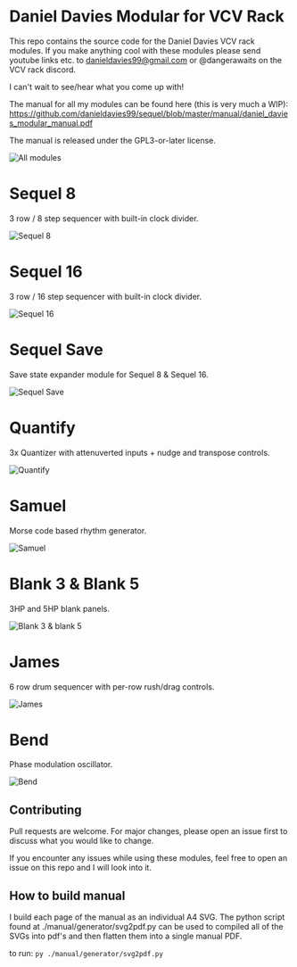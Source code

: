 # Daniel Davies Modular for VCV Rack
This repo contains the source code for the Daniel Davies VCV rack modules. If you make anything cool with these modules please send youtube links etc. to danieldavies99@gmail.com or @dangerawaits on the VCV rack discord.

I can't wait to see/hear what you come up with!

The manual for all my modules can be found here (this is very much a WIP): 
https://github.com/danieldavies99/sequel/blob/master/manual/daniel_davies_modular_manual.pdf

The manual is released under the GPL3-or-later license.


![All modules](https://i.imgur.com/NiQAJyR.png)

# Sequel 8
3 row / 8 step sequencer with built-in clock divider.

![Sequel 8](https://i.imgur.com/LFXTCaE.png?1)

# Sequel 16
3 row / 16 step sequencer with built-in clock divider.

![Sequel 16](https://i.imgur.com/ny7gton.png)

# Sequel Save
Save state expander module for Sequel 8 & Sequel 16.

![Sequel Save](https://i.imgur.com/VmRsBHC.png)

# Quantify
3x Quantizer with attenuverted inputs + nudge and transpose controls.

![Quantify](https://i.imgur.com/hhlliMw.png)

# Samuel
Morse code based rhythm generator.

![Samuel](https://i.imgur.com/jdzElMP.png)

# Blank 3 & Blank 5
3HP and 5HP blank panels.

![Blank 3 & blank 5](https://i.imgur.com/J0giltq.png)

# James
6 row drum sequencer with per-row rush/drag controls.

![James](https://i.imgur.com/CAWooFG.png)

# Bend
Phase modulation oscillator.

![Bend](https://i.imgur.com/LMEtzcI.png)

## Contributing
Pull requests are welcome. For major changes, please open an issue first to discuss what you would like to change.

If you encounter any issues while using these modules, feel free to open an issue on this repo and I will look into it.

## How to build manual
I build each page of the manual as an individual A4 SVG. The python script found at ./manual/generator/svg2pdf.py can be used to compiled all of the SVGs into pdf's and then flatten them into a single manual PDF.

to run:  ```py ./manual/generator/svg2pdf.py```